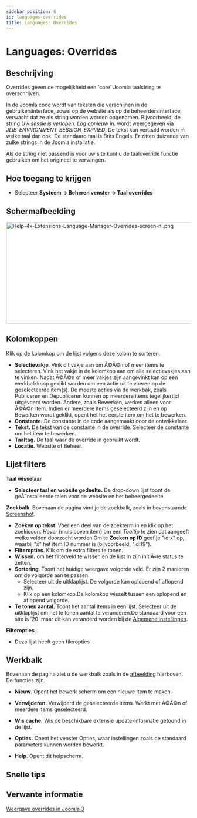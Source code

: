 ```yaml
---
sidebar_position: 6
id: languages-overrides
title: Languages: Overrides
---
```

# Languages: Overrides
## Beschrijving

Overrides geven de mogelijkheid een 'core' Joomla taalstring te
overschrijven.

In de Joomla code wordt van teksten die verschijnen in de
gebruikersinterface, zowel op de website als op de beheerdersinterface,
verwacht dat ze als string worden worden opgenomen. Bijvoorbeeld, de
string *Uw sessie is verlopen. Log opnieuw in.* wordt weergegeven via
*JLIB_ENVIRONMENT_SESSION_EXPIRED*. De tekst kan vertaald worden in
welke taal dan ook. De standaard taal is Brits Engels. Er zitten
duizende van zulke strings in de Joomla installatie.

Als de string niet passend is voor uw site kunt u de taaloverride
functie gebruiken om het origineel te vervangen.

## Hoe toegang te krijgen

- Selecteer **Systeem **→** Beheren venster **→** Taal overrides**

## Schermafbeelding

<img
src="https://docs.joomla.org/images/thumb/6/63/Help-4x-Extensions-Language-Manager-Overrides-screen-nl.png/800px-Help-4x-Extensions-Language-Manager-Overrides-screen-nl.png"
decoding="async"
srcset="https://docs.joomla.org/images/thumb/6/63/Help-4x-Extensions-Language-Manager-Overrides-screen-nl.png/1200px-Help-4x-Extensions-Language-Manager-Overrides-screen-nl.png 1.5x, https://docs.joomla.org/images/6/63/Help-4x-Extensions-Language-Manager-Overrides-screen-nl.png 2x"
data-file-width="1215" data-file-height="421" width="800" height="277"
alt="Help-4x-Extensions-Language-Manager-Overrides-screen-nl.png" />

## Kolomkoppen

Klik op de kolomkop om de lijst volgens deze kolom te sorteren.

- **Selectievakje**. Vink dit vakje aan om Ã©Ã©n of meer items te
  selecteren. Vink het vakje in de kolomkop aan om alle selectievakjes
  aan te vinken. Nadat Ã©Ã©n of meer vakjes zijn aangevinkt kan op een
  werkbalkknop geklikt worden om een actie uit te voeren op de
  geselecteerde item(s). De meeste acties via de werkbak, zoals
  Publiceren en Depubliceren kunnen op meerdere items tegelijkertijd
  uitgevoerd worden. Andere, zoals Bewerken, werken alleen voor Ã©Ã©n
  item. Indien er meerdere items geselecteerd zijn en op Bewerken wordt
  geklikt, opent het het eerste item om het te bewerken.
- **Constante.** De constante in de code aangemaakt door de
  ontwikkelaar.
- **Tekst.** De tekst van de constante in de override. Selecteer de
  constante om het item te bewerken.
- **Taaltag.** De taal waar de override in gebruikt wordt.
- **Locatie.** Website of Beheer.

## Lijst filters

**Taal wisselaar**

- **Selecteer taal en website gedeelte.** De drop-down lijst toont de
  geÃ¯nstalleerde talen voor de website en het beheergedeelte.

**Zoekbalk**. Bovenaan de pagina vind je de zoekbalk, zoals in
bovenstaande [Screenshot](#screenshot).

- **Zoeken op tekst**. Voer een deel van de zoekterm in en klik op het
  zoekicoon. *Hover* (muis boven item) om een *Tooltip* te zien dat
  aangeeft welke velden doorzocht worden.Om te **Zoeken op ID** geef je
  "id:x" op, waarbij "x" het item ID nummer is (bijvoorbeeld, "id:19").
- **Filteropties**. Klik om de extra filters te tonen.
- **Wissen.** om het filterveld te wissen en de lijst in zijn initiÃ«le
  status te zetten.
- **Sortering**. Toont het huidige weergave volgorde veld. Er zijn 2
  manieren om de volgorde aan te passen:
  - Selecteer uit de uitklaplijst. De volgorde kan oplopend of aflopend
    zijn.
  - Klik op een kolomkop.De kolomkop wisselt tussen een oplopend en
    aflopend volgorde.
- **Te tonen aantal.** Toont het aantal items in een lijst. Selecteer
  uit de uitklaplijst om het te tonen aantal te veranderen.De standaard
  voor een site is '20' maar dit kan veranderd worden bij de [Algemene
  instellingen](https://docs.joomla.org/Help4.x:Site_Global_Configuration/nl#defaultlistlimit "Special:MyLanguage/Help4.x:Site Global Configuration/nl").

**Filteropties**

- Deze lijst heeft geen fileropties

## Werkbalk

Bovenaan de pagina ziet u de werkbalk zoals in de
[afbeelding](#Schermafbeelding) hierboven. De functies zijn.

- **Nieuw**. Opent het bewerk scherm om een nieuwe item te maken.

<!-- -->

- **Verwijderen:** Verwijderd de geselecteerde items. Werkt met Ã©Ã©n of
  meerdere items geselecteerd.

<!-- -->

- **Wis cache.** Wis de beschikbare extensie update-informatie getoond
  in de lijst.

<!-- -->

- **Opties.** Opent het venster Opties, waar instellingen zoals de
  standaard parameters kunnen worden bewerkt.

<!-- -->

- **Help**. Opent dit helpscherm.

## Snelle tips

## Verwante informatie

[Weergave overrides in Joomla
3](https://docs.joomla.org/J3.x:Language_Overrides_in_Joomla/nl "J3.x:Language Overrides in Joomla/nl")

